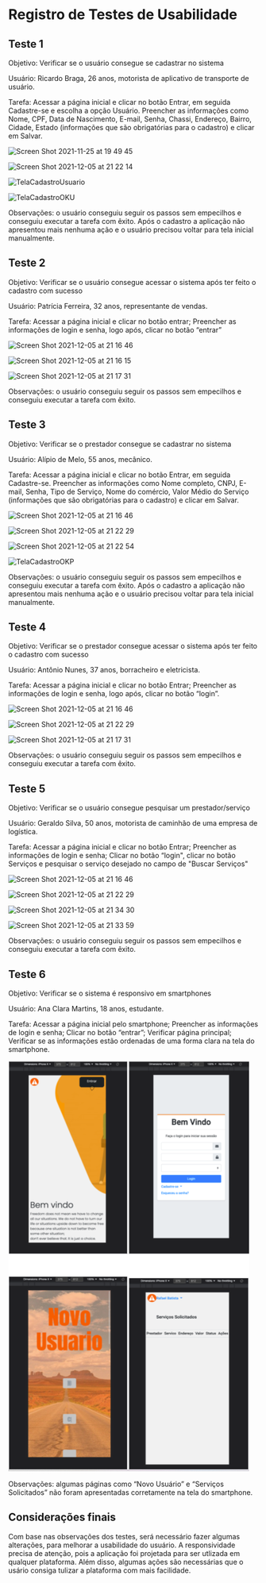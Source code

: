 # Registro de Testes de Usabilidade

## Teste 1
Objetivo: Verificar se o usuário consegue se cadastrar  no sistema

Usuário: Ricardo Braga, 26 anos, motorista de aplicativo de transporte de usuário.

Tarefa: Acessar a página inicial e clicar no botão Entrar, em seguida Cadastre-se e escolha a opção Usuário. Preencher as informações como Nome, CPF, Data de Nascimento, E-mail, Senha, Chassi, Endereço, Bairro, Cidade, Estado (informações que são obrigatórias para o cadastro) e clicar em Salvar.

![Screen Shot 2021-11-25 at 19 49 45](https://user-images.githubusercontent.com/84281638/145906476-77dc9461-a9e1-4a02-9612-8fcf9b0e6b5c.png)

![Screen Shot 2021-12-05 at 21 22 14](https://user-images.githubusercontent.com/84281638/145906638-ae70cf28-a4dc-474f-a02f-b75c268a8c3c.png)

![TelaCadastroUsuario](https://user-images.githubusercontent.com/84281638/145907153-61424ce4-a65d-42cc-adc0-baefe38046df.png)

![TelaCadastroOKU](https://user-images.githubusercontent.com/84281638/145907241-2a8c40d7-2986-4fad-8be4-b9802d409955.png)

Observações: o usuário conseguiu seguir os passos sem empecilhos e conseguiu executar a tarefa com êxito. Após o cadastro a aplicação não apresentou mais nenhuma ação e o usuário precisou voltar para tela inicial manualmente.


## Teste 2
Objetivo: Verificar se o usuário consegue acessar o sistema após ter feito o cadastro com sucesso

Usuário: Patrícia Ferreira, 32 anos, representante de vendas.

Tarefa: Acessar a página inicial e clicar no botão entrar; Preencher as informações de login e senha, logo após, clicar no botão “entrar”


![Screen Shot 2021-12-05 at 21 16 46](https://user-images.githubusercontent.com/84281638/145907506-81aa0c04-36d1-44d8-8e43-0cfc04272f06.png)

![Screen Shot 2021-12-05 at 21 16 15](https://user-images.githubusercontent.com/84281638/145907538-fc86a8b8-2648-4746-a389-a42ec5262570.png)

![Screen Shot 2021-12-05 at 21 17 31](https://user-images.githubusercontent.com/84281638/145907575-8585ac91-715f-4ea8-bc8f-71b8f44dc34f.png)

Observações: o usuário conseguiu seguir os passos sem empecilhos e conseguiu executar a tarefa com êxito.


## Teste 3
Objetivo: Verificar se o prestador consegue se cadastrar no sistema	

Usuário: Alípio de Melo, 55 anos, mecânico.

Tarefa: Acessar a página inicial e clicar no botão Entrar, em seguida Cadastre-se. Preencher as informações como Nome completo, CNPJ, E-mail, Senha, Tipo de Serviço, Nome do comércio, Valor Médio do Serviço (informações que são obrigatórias para o cadastro) e clicar em Salvar.

![Screen Shot 2021-12-05 at 21 16 46](https://user-images.githubusercontent.com/84281638/145907784-bb3ccd69-ac8f-4f58-a668-cb1e56963d9a.png)

![Screen Shot 2021-12-05 at 21 22 29](https://user-images.githubusercontent.com/84281638/145907799-921c1f0a-82ec-4b7c-a386-3d565d1cd6b7.png)

![Screen Shot 2021-12-05 at 21 22 54](https://user-images.githubusercontent.com/84281638/145907846-d2a1f550-e7f6-4437-8661-f4c7b629685f.png)

![TelaCadastroOKP](https://user-images.githubusercontent.com/84281638/145908561-f783f53c-a2cb-4363-9a5d-323e4d6a0222.png)

Observações: o usuário conseguiu seguir os passos sem empecilhos e conseguiu executar a tarefa com êxito. Após o cadastro a aplicação não apresentou mais nenhuma ação e o usuário precisou voltar para tela inicial manualmente.

## Teste 4
Objetivo: Verificar se o prestador consegue acessar o sistema após ter feito o cadastro com sucesso	

Usuário: Antônio Nunes, 37 anos, borracheiro e eletricista.	

Tarefa: Acessar a página inicial e clicar no botão Entrar; Preencher as informações de login e senha, logo após, clicar no botão “login”.

![Screen Shot 2021-12-05 at 21 16 46](https://user-images.githubusercontent.com/84281638/145908710-65d68f5a-bab1-4a90-914a-f3ea6693d535.png)

![Screen Shot 2021-12-05 at 21 22 29](https://user-images.githubusercontent.com/84281638/145908734-44619e26-1551-4e44-8ab4-269fc92739c9.png)

![Screen Shot 2021-12-05 at 21 17 31](https://user-images.githubusercontent.com/84281638/145908768-1dc8546d-2905-4df2-a9f7-a724ef915875.png)

Observações: o usuário conseguiu seguir os passos sem empecilhos e conseguiu executar a tarefa com êxito.

## Teste 5
Objetivo: Verificar se o usuário consegue pesquisar um prestador/serviço	

Usuário: Geraldo Silva, 50 anos, motorista de caminhão de uma empresa de logística. 	

Tarefa: Acessar a página inicial e clicar no botão Entrar; Preencher as informações de login e senha; Clicar no botão “login", clicar no botão Serviços e pesquisar o serviço desejado no campo de "Buscar Serviços"

![Screen Shot 2021-12-05 at 21 16 46](https://user-images.githubusercontent.com/84281638/145908934-36bdcc98-0a68-4080-8b12-32006bed9c4d.png)

![Screen Shot 2021-12-05 at 21 22 29](https://user-images.githubusercontent.com/84281638/145908977-ba958d65-415d-49d9-aa65-0cbe6362bb1f.png)

![Screen Shot 2021-12-05 at 21 34 30](https://user-images.githubusercontent.com/84281638/145909046-eeab077a-06e7-444f-9540-1eef4b280800.png)

![Screen Shot 2021-12-05 at 21 33 59](https://user-images.githubusercontent.com/84281638/145909061-680c2d38-71fe-4620-9a96-5920c2b9755f.png)

Observações: o usuário conseguiu seguir os passos sem empecilhos e conseguiu executar a tarefa com êxito.

## Teste 6
Objetivo: Verificar se o sistema é responsivo em smartphones	

Usuário: Ana Clara Martins, 18 anos, estudante.

Tarefa: Acessar a página inicial pelo smartphone; Preencher as informações de login e senha; Clicar no botão “entrar”; Verificar página principal; Verificar se as informações estão ordenadas de uma forma clara na tela do smartphone.

![Prestador](img/ResponsividadeMobile1.PNG)

Observações: algumas páginas como “Novo Usuário” e “Serviços Solicitados” não foram apresentadas corretamente na tela do smartphone.

## Considerações finais
Com base nas observações dos testes, será necessário fazer algumas alterações, para melhorar a usabilidade do usuário. A responsividade precisa de atenção, pois a aplicação foi projetada para ser utlizada em qualquer plataforma. Além disso, algumas ações são necessárias que o usário consiga tulizar a plataforma com mais facilidade.

